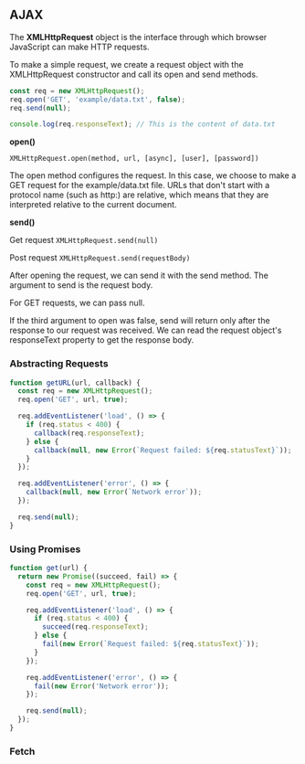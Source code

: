 
## AJAX

The **XMLHttpRequest** object is the interface through which browser JavaScript can
make HTTP requests.

To make a simple request, we create a request object with the XMLHttpRequest constructor
and call its open and send methods.

```javascript
const req = new XMLHttpRequest();
req.open('GET', 'example/data.txt', false);
req.send(null);

console.log(req.responseText); // This is the content of data.txt
```

**open()**

`XMLHttpRequest.open(method, url, [async], [user], [password])`

The open method configures the request. In this case, we choose to make a GET request for the example/data.txt file. URLs that don't start with a protocol name (such as http:) are relative, which means that they are interpreted relative to the current document.

**send()**

Get request
`XMLHttpRequest.send(null)`

Post request
`XMLHttpRequest.send(requestBody)`

After opening the request, we can send it with the send method. The argument to send is the request body.

For GET requests, we can pass null.

If the third argument to open was false, send will return only after the response to our request was received. We can read the request object's responseText property to get the response body.

### Abstracting Requests

```javascript
function getURL(url, callback) {
  const req = new XMLHttpRequest();
  req.open('GET', url, true);

  req.addEventListener('load', () => {
    if (req.status < 400) {
      callback(req.responseText);
    } else {
      callback(null, new Error(`Request failed: ${req.statusText}`));
    }
  });

  req.addEventListener('error', () => {
    callback(null, new Error(`Network error`));
  });

  req.send(null);
}
```

### Using Promises

```javascript
function get(url) {
  return new Promise((succeed, fail) => {
    const req = new XMLHttpRequest();
    req.open('GET', url, true);

    req.addEventListener('load', () => {
      if (req.status < 400) {
        succeed(req.responseText);
      } else {
        fail(new Error(`Request failed: ${req.statusText}`));
      }
    });

    req.addEventListener('error', () => {
      fail(new Error('Network error'));
    });

    req.send(null);
  });
}
```

### Fetch





